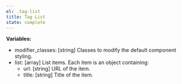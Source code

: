 ```yaml
---
el: .tag-list
title: Tag List
state: complete
---
```


__Variables:__
* modifier_classes: [string] Classes to modify the default component styling.
* list: [array] List items. Each item is an object containing:
  * url: [string] URL of the item.
  * title: [string] Title of the item.
